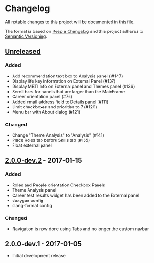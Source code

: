 # Changelog

All notable changes to this project will be documented in this file.

The format is based on [Keep a Changelog](http://keepachangelog.com/en/1.0.0/)
and this project adheres to [Semantic Versioning](http://semver.org/spec/v2.0.0.html).

## [Unreleased]
### Added
- Add recommendation text box to Analysis panel ()#147)
- Display life key information on External Panel (#137)
- Display MBTI Info on External panel and Themes panel (#136)
- Scroll bars for panels that are larger than the MainFrame
- Career orientation panel (#76)
- Added email address field to Details panel (#111)
- Limit checkboxes and priorities to 7 (#120)
- Menu bar with About dialog (#121)

### Changed
- Change "Theme Analysis" to "Analysis" (#141)
- Place Roles tab before Skills tab (#135)
- Float external panel

## [2.0.0-dev.2] - 2017-01-15
### Added
- Roles and People orientation Checkbox Panels
- Theme Analysis panel
- Career test results widget has been added to the External panel
- doxygen config
- clang-format config

### Changed
- Navigation is now done using Tabs and no longer the custom navbar

## 2.0.0-dev.1 - 2017-01-05
- Initial development release

[Unreleased]: https://github.com/prothesis-software/prothesis-2/compare/v2.0.0-dev.2...develop
[2.0.0-dev.2]: https://github.com/prothesis-software/prothesis-2/compare/v2.0.0-dev.1...2.0.0-dev.2
